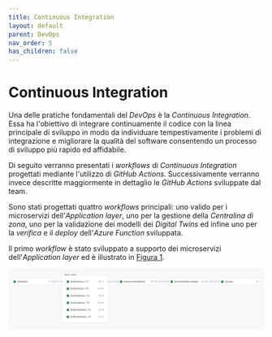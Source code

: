 ```yaml
---
title: Continuous Integration
layout: default
parent: DevOps
nav_order: 5
has_children: false
---
```


# Continuous Integration

Una delle pratiche fondamentali del *DevOps* è la *Continuous Integration*. Essa ha l'obiettivo di integrare continuamente il codice con la linea principale di sviluppo in modo da individuare tempestivamente i problemi di integrazione e migliorare la qualità del software consentendo un processo di sviluppo più rapido ed affidabile.

Di seguito verranno presentati i *workflows* di *Continuous Integration* progettati mediante l'utilizzo di *GitHub Actions*. Successivamente verranno invece descritte maggiormente in dettaglio le *GitHub Actions* sviluppate dal team.

Sono stati progettati quattro *workflows* principali: uno valido per i microservizi dell'*Application layer*, uno per la gestione della *Centralina di zona*, uno per la validazione dei modelli dei *Digital Twins* ed infine uno per la *verifica* e il *deploy* dell'*Azure Function* sviluppata.

Il primo *workflow* è stato sviluppato a supporto dei microservizi dell'*Application layer* ed è illustrato in <a href="#microserviceWorkflow">Figura 1</a>.

<div align="center">
<img id="microserviceWorkflow" src="imgs/microserviceWorkflow.png" alt="Microservice Workflow">
</div>

